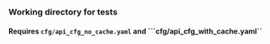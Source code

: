 ### Working directory for tests
#### Requires ```cfg/api_cfg_no_cache.yaml``` and ```cfg/api_cfg_with_cache.yaml``
